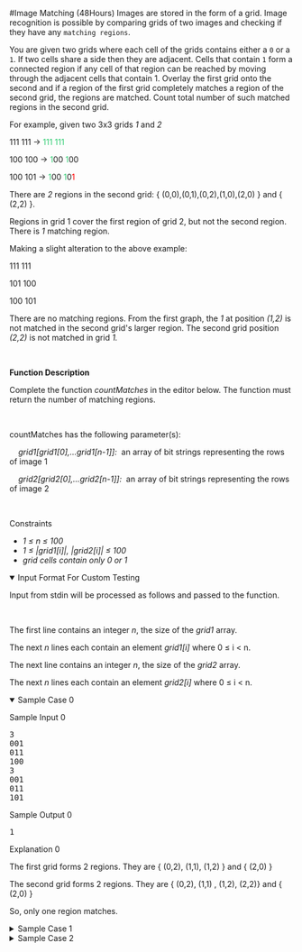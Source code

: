 #Image Matching (48Hours)
Images are stored in the form of a grid. Image recognition is possible by comparing grids of two images and checking if they have any ```matching regions```.

You are given two grids where each cell of the grids contains either a ```0``` or a ```1```. If two cells share a side then they are adjacent. Cells that contain ```1``` form a connected region if any cell of that region can be reached by moving through the adjacent cells that contain 1. 
Overlay the first grid onto the second and if a region of the first grid completely matches a region of the second grid, the regions are matched. Count total number of such matched regions in the second grid.


For example, given two 3x3 grids <em>1</em>&nbsp;and <em>2</em>

111 111 →<span style="color:#2ecc71;"> 111 111</span>

100 100 →<span style="color:#2ecc71;"> 1</span>00 <span style="color:#2ecc71;">1</span>00

<p>100 101 →<span style="color:#2ecc71;"> 1</span>00 <span style="color:#2ecc71;">1</span>0<span style="color:red;">1</span></p>


<p>There are <em>2</em>&nbsp;regions in the second grid: { (0,0),(0,1),(0,2),(1,0),(2,0) } and { (2,2) }.</p>

<p>Regions in grid 1 cover the first region of grid 2, but not the second region. There is <em>1</em>&nbsp;matching region.</p>



<p>Making a slight alteration to the above example:</p>

<p>111 111</p>

<p>101 100</p>

<p>100 101</p>

<p>There are no matching regions. From the first graph, the <em>1</em>&nbsp;at position <em>(1,2) </em>is not matched in the second grid's larger region. The second grid position <em>(2,2) </em>is not matched in grid <em>1.</em></p>

<p>&nbsp;</p>

<p><strong>Function Description </strong></p>

<p>Complete the function <em>countMatches</em> in the editor below. The function must return the number of matching regions.</p>

<p>&nbsp;</p>

<p>countMatches has the following parameter(s):</p>

<p>&nbsp;&nbsp;&nbsp;&nbsp;<em>grid1[grid1[0],...grid1[n-1]]:</em>&nbsp; an array of bit strings representing the rows of image 1</p>

<p>&nbsp;&nbsp;&nbsp;&nbsp;<em>grid2[grid2[0],...grid2[n-1]]:</em>&nbsp; an array of bit strings representing the rows of image 2</p>
<!--
<p class="section-title">Function Description</p>

<p>Complete the function <em>countMatches</em> in the editor below. It has the following parameter(s):</p>

<table class="function-params">
	<tbody>
		<tr>
			<td class="headers">Parameters</td>
			<td class="params-table-cell">
			<table class="params-table">
				<tbody>
					<tr>
						<th>Name</th>
						<th>Type</th>
						<th class="description">Description</th>
					</tr>
					<tr>
						<td class="code">grid1</td>
						<td class="code">String Array</td>
						<td class="left">Grid Data of First Image</td>
					</tr>
					<tr>
						<td class="code">grid2</td>
						<td class="code">String Array</td>
						<td class="left">Grid Data of Second Image</td>
					</tr>
				</tbody>
			</table>
			</td>
		</tr>
		<tr>
			<td class="headers">Return</td>
			<td class="left">The function must return an integer denoting the number of matched regions.</td>
		</tr>
	</tbody>
</table>
-->

<p class="section-title">&nbsp;</p>

<p class="section-title">Constraints</p>

<ul>
	<li><em>1 ≤ n&nbsp;≤ 100</em></li>
	<li><em>1 ≤ |grid1[i]|, |grid2[i]|&nbsp;≤ 100</em></li>
	<li><em>grid cells contain only 0 or 1&nbsp;</em></li>
</ul>
<!--       <StartOfInputFormat> DO NOT REMOVE THIS LINE-->

<details title="Click bar to open/close the example." open=""><summary class="section-title">Input Format For Custom Testing</summary>

<div class="collapsable-details">
<p>Input from stdin will be processed as follows and passed to the function.</p>

<p>&nbsp;</p>

<p>The first line contains an integer <em>n</em>, the size of the <em>grid1</em> array.</p>

<p>The next <em>n</em> lines each contain an element <em>grid1[i]</em> where 0 ≤ i &lt; n.</p>

<p>The next line contains an integer <em>n</em>, the size of the <em>grid2</em> array.</p>

<p>The next <em>n</em> lines each contain an element <em>grid2[i]</em> where 0 ≤ i &lt; n.</p>
<!--
<p>Locked stub code in the editor reads the following input from stdin and passes it to the function:</p>

<p>The first line contains an integer, <em>n</em>, denoting the size of <em>grid1</em> array</p>

<p>Each line <em>i</em> of the <em>n</em> subsequent lines (where <em>0 &le; i &lt; n</em>) contains a string of length <em>m</em> describing <em>grid1<sub>i</sub></em></p>

<p>The next line contains an integer, <em>n</em>, denoting the size of <em>grid2</em> array</p>

<p>Each line <em>i</em> of the <em>n</em> subsequent lines (where<em>0 &le; i &lt; n</em>) contains a string of length <em>m</em> describing <em>grid2<sub>i</sub></em></p>
-->
</div>
</details>
<!--        </StartOfInputFormat> DO NOT REMOVE THIS LINE-->

<details open=""><summary class="section-title">Sample Case 0</summary>

<div class="collapsable-details">
<p class="section-title">Sample Input 0</p>

<pre>3
001
011
100
3
001
011
101</pre>

<p class="section-title">Sample Output 0</p>

<pre>1</pre>

<p class="section-title">Explanation 0</p>

<p>The first grid forms 2 regions. They are { (0,2), (1,1), (1,2) } and { (2,0) }</p>

<p>The second grid forms 2 regions. They are { (0,2), (1,1) , (1,2), (2,2)} and { (2,0) }</p>

<p>So, only one region matches.</p>
</div>
</details>

<details title="Click bar to open/close the example."><summary class="section-title">Sample Case 1</summary>

<div class="collapsable-details">
<p class="section-title">Sample Input 1</p>

<pre>4
0100
1001
0011
0011
4
0101
1001
0011
0011</pre>

<p class="section-title">Sample Output 1</p>

<pre>2</pre>

<p class="section-title">Explanation 1</p>

<p>The first grid forms 3 regions. They are { (0,1) }, { (1,0) } and { (1,3), (2,2), (2,3), (3,2), (3,3) }</p>

<p>The second grid forms 3 regions. They are { (0,1) } , { (1,0) } and { (0,3), (1,3), (2,2), (2,3), (3,2), (3,3) }</p>

<p>So, two regions match.</p>
</div>
</details>

<details title="Click bar to open/close the example."><summary class="section-title">Sample Case 2</summary>

<div class="collapsable-details">
<p class="section-title">Sample Input 2</p>

<pre>4
0010
0111
0100
1111
4
0010
0111
0110
1111</pre>

<p class="section-title">Sample Output 2</p>

<pre>0</pre>

<p class="section-title">Explanation 2</p>

<p>The first grid forms 1 region. It is { (0,2) , (1,1), (1,2), (1,3) , (2,1), (3,0), (3,1), (3,2), (3,3) }</p>

<p>The second grid forms 1 region. It is { (0,2) , (1,1), (1,2), (1,3) , (2,1), (2,2), (3,0), (3,1), (3,2), (3,3) }</p>

<p>So, no regions match.</p>
</div>
</details>
</div>
</div>